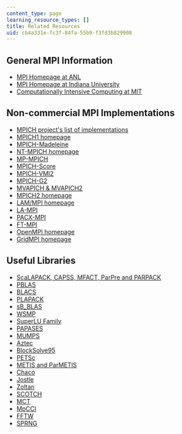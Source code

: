 ```yaml
---
content_type: page
learning_resource_types: []
title: Related Resources
uid: cb4a331e-fc3f-84fa-55b9-f3fd3b829908
---
```


General MPI Information
-----------------------

*   [MPI Homepage at ANL](http://www.mcs.anl.gov/research/projects/mpi/)
*   [MPI Homepage at Indiana University](https://manufacturingpolicy.indiana.edu/)
*   [Computationally Intensive Computing at MIT](http://stellar.mit.edu/S/project/computationallyinten/)

Non-commercial MPI Implementations
----------------------------------

*   [MPICH project's list of implementations](http://www.mcs.anl.gov/research/projects/mpi/implementations.html)
*   [MPICH1 homepage](http://www.mcs.anl.gov/research/projects/mpi/mpich1-old/)
*   [MPICH-Madeleine](https://www.researchgate.net/publication/3898170_MPICHMadeleine_a_true_multi-protocol_MPI_for_high_performance_networks)
*   [NT-MPICH homepage](http://www.lfbs.rwth-aachen.de/content/374.html)
*   [MP-MPICH](http://www.mcs.anl.gov/research/projects/mpi/implementations.html)
*   [MPICH-Score](http://www.pccluster.org/)
*   [MPICH-VMI2](http://kb.iu.edu/data/avvw.html)
*   [MPICH-G2](https://www.sciencedirect.com/science/article/pii/S0743731503000029)
*   [MVAPICH & MVAPICH2](http://mvapich.cse.ohio-state.edu/)
*   [MPICH2 homepage](http://www.mcs.anl.gov/research/projects/mpich2/)
*   [LAM/MPI homepage](http://www.lam-mpi.org/)
*   [LA-MPI](http://public.lanl.gov/lampi/)
*   [PACX-MPI](http://www.hlrs.de/organization/av/amt/research/pacx-mpi/)
*   [FT-MPI](http://icl.cs.utk.edu/ftmpi/)
*   [OpenMPI homepage](http://www.open-mpi.org/)
*   [GridMPI homepage](http://aist-itri.github.io/gridmpi/index.html)

Useful Libraries
----------------

*   [ScaLAPACK, CAPSS, MFACT, ParPre and PARPACK](http://www.netlib.org/scalapack/)
*   [PBLAS](http://www.netlib.org/scalapack/pblas_qref.html)
*   [BLACS](http://www.netlib.org/blacs/)
*   [PLAPACK](http://www.cs.utexas.edu/users/plapack/)
*   [sB\_BLAS](http://www.cs.utexas.edu/users/rvdg/sw/sB_BLAS/)
*   [WSMP](https://researcher.watson.ibm.com/researcher/view_group.php?id=1426)
*   [SuperLU Family](http://crd.lbl.gov/~xiaoye/SuperLU/)
*   [PAPASES](https://glosbe.com/es/en/papases)
*   [MUMPS](http://mumps.enseeiht.fr/)
*   [Aztec](http://www.cs.sandia.gov/CRF/aztec1.html)
*   [BlockSolve95](http://ftp.mcs.anl.gov/pub/BlockSolve95/)
*   [PETSc](http://www.mcs.anl.gov/petsc/index.html)
*   [METIS and ParMETIS](http://glaros.dtc.umn.edu/gkhome/views/metis/)
*   [Chaco](http://docs.enthought.com/chaco/)
*   [Jostle](http://chriswalshaw.co.uk/jostle/)
*   [Zoltan](http://www.cs.sandia.gov/Zoltan/) 
*   [SCOTCH](http://www.labri.fr/perso/pelegrin/scotch/)
*   [MCT](http://www.mcs.anl.gov/research/projects/mct/)
*   [MpCCI](http://www.mpcci.de/)
*   [FFTW](http://www.fftw.org/) 
*   [SPRNG](http://sprng.cs.fsu.edu/)